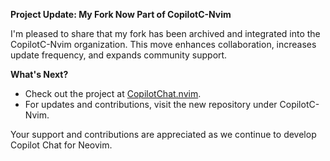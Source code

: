 **Project Update: My Fork Now Part of CopilotC-Nvim**

I'm pleased to share that my fork has been archived and integrated into the CopilotC-Nvim organization. This move enhances collaboration, increases update frequency, and expands community support.

**What's Next?**
- Check out the project at [CopilotChat.nvim](https://github.com/CopilotC-Nvim/CopilotChat.nvim).
- For updates and contributions, visit the new repository under CopilotC-Nvim.

Your support and contributions are appreciated as we continue to develop Copilot Chat for Neovim.
